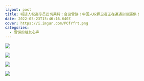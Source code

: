 ```yaml
---
layout: post
title: 喊话人权高专员巴切莱特：会见雪饼！中国人权捍卫者正在遭遇刑讯逼供！
date: 2022-05-23T15:46:16.640Z
cover: https://i.imgur.com/POfYfrt.png
categories:
  - 雪饼的朋友心声
---
```

![](https://i.imgur.com/POfYfrt.png)

![](https://i.imgur.com/BQYbLCV.png)

![](https://i.imgur.com/MQKYoNp.png)

![](https://i.imgur.com/fNXF3AI.png)
